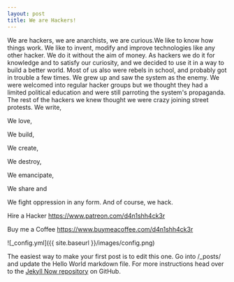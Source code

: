 ```yaml
---
layout: post
title: We are Hackers!
---
```


We are hackers, we are anarchists, we are curious.We like to know how things work. We like to invent, modify and improve technologies like any other hacker. We do it without the aim of money. As hackers we do it for knowledge and to satisfy our curiosity, and we decided to use it in a way to build a better world. Most of us also were rebels in school, and probably got in trouble a few times. We grew up and saw the system as the enemy. We were welcomed into regular hacker groups but we thought they had a limited political education and were still parroting the system's propaganda. The rest of the hackers we knew thought we were crazy joining street protests.
We write,

We love,

We build,

We create,

We destroy,

We emancipate,

We share and

We fight oppression in any form. And of course, we hack.

Hire a Hacker 
https://www.patreon.com/d4n1shh4ck3r

Buy me a Coffee
https://www.buymeacoffee.com/d4n1shh4ck3r


![_config.yml]({{ site.baseurl }}/images/config.png)

The easiest way to make your first post is to edit this one. Go into /_posts/ and update the Hello World markdown file. For more instructions head over to the [Jekyll Now repository](https://github.com/barryclark/jekyll-now) on GitHub.
